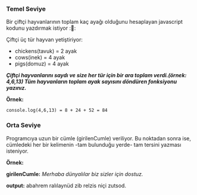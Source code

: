 ### Temel Seviye

Bir çiftçi hayvanlarının toplam kaç ayağı olduğunu hesaplayan javascript kodunu yazdırmak istiyor :🙂:

Çiftçi üç tür hayvan yetiştiriyor:

* chickens(tavuk) = 2 ayak
* cows(inek) = 4 ayak
* pigs(domuz) = 4 ayak

***Çiftçi hayvanlarını saydı ve size her tür için bir ara toplam verdi.(örnek: 4,6,13)
Tüm hayvanların toplam ayak sayısını döndüren fonksiyonu yazınız.***

**Örnek:**

```
console.log(4,6,13) = 8 + 24 + 52 = 84
```

### Orta Seviye

Programcıya uzun bir cümle (girilenCumle) veriliyor.
Bu noktadan sonra ise, cümledeki her bir kelimenin -tam bulunduğu yerde- tam tersini yazması isteniyor.

**Örnek:**

**girilenCumle:** 	*Merhaba dünyalılar biz sizler için dostuz.*

**output:** 			abahrem ralılaynüd zib relzis niçi zutsod.
